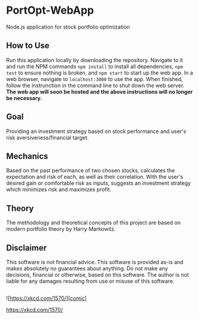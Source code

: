 # PortOpt-WebApp
Node.js application for stock portfolio optimization

## How to Use
Run this application locally by downloading the repository.
Navigate to it and run the NPM commands `npm install` to install all dependencies, `npm test` to ensure nothing is broken, and `npm start` to start up the web app.
In a web browser, navigate to `localhost:3000` to use the app.
When finished, follow the instrunction in the command line to shut down the web server.
**The web app will soon be hosted and the above instructions will no longer be necessary.**

## Goal
Providing an investment strategy based on stock performance and user's risk aversiveness/financial target.

## Mechanics
Based on the past performance of two chosen stocks, calculates the expectation and risk of each, as well as their correlation.
With the user's desired gain or comfortable risk as inputs, suggests an investment strategy which minimizes risk and maximizes profit.

## Theory
The methodology and theoretical concepts of this project are based on modern portfolio theory by Harry Markowitz.

## Disclaimer
This software is not financial advice.
This software is provided as-is and makes absolutely no guarantees about anything.
Do not make any decisions, financial or otherwise, based on this software.
The author is not liable for any damages resulting from use or misuse of this software.

##
![https://xkcd.com/1570/][comic]

[comic]: https://imgs.xkcd.com/comics/engineer_syllogism.png "XKCD Comic 1570"
https://xkcd.com/1570/

